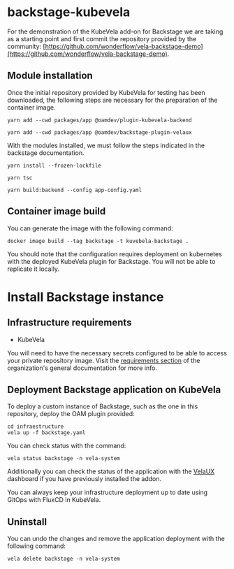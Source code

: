 # backstage-kubevela

For the demonstration of the KubeVela add-on for Backstage we are taking as a starting point and first commit the repository provided by the community: [https://github.com/wonderflow/vela-backstage-demo](https://github.com/wonderflow/vela-backstage-demo).

## Module installation


Once the initial repository provided by KubeVela for testing has been downloaded, the following steps are necessary for the preparation of the container image.

````
yarn add --cwd packages/app @oamdev/plugin-kubevela-backend

yarn add --cwd packages/app @oamdev/backstage-plugin-velaux
````

With the modules installed, we must follow the steps indicated in the backstage documentation.

````
yarn install --frozen-lockfile

yarn tsc

yarn build:backend --config app-config.yaml
````

## Container image build

You can generate the image with the following command:

````
docker image build --tag backstage -t kuvebela-backstage .
````

You should note that the configuration requires deployment on kubernetes with the deployed KubeVela plugin for Backstage. You will not be able to replicate it locally.

# Install Backstage instance


## Infrastructure requirements

- KubeVela

You will need to have the necessary secrets configured to be able to access your private repository image. Visit the [requirements section](https://github.com/activa-prefapp/documentation/tree/main/requirements) of the organization's general documentation for more info.

## Deployment Backstage application on KubeVela

To deploy a custom instance of Backstage, such as the one in this repository, deploy the OAM plugin provided:

```
cd infraestructure
vela up -f backstage.yaml
```

You can check status with the command:

```
vela status backstage -n vela-system
```

Additionally you can check the status of the application with the [VelaUX](https://kubevela.io/docs/installation/standalone#3-install-velaux) dashboard if you have previously installed the addon.

You can always keep your infrastructure deployment up to date using GitOps with FluxCD in KubeVela.

## Uninstall

You can undo the changes and remove the application deployment with the following command:

```
vela delete backstage -n vela-system  
```